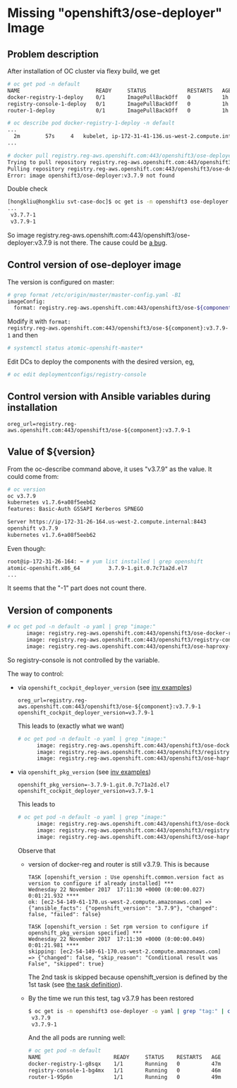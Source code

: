 # Missing "openshift3/ose-deployer" Image

## Problem description

After installation of OC cluster via flexy build, we get

```sh
# oc get pod -n default
NAME                        READY     STATUS             RESTARTS   AGE
docker-registry-1-deploy    0/1       ImagePullBackOff   0          1h
registry-console-1-deploy   0/1       ImagePullBackOff   0          1h
router-1-deploy             0/1       ImagePullBackOff   0          1h

# oc describe pod docker-registry-1-deploy -n default
...
  2m		57s		4	kubelet, ip-172-31-41-136.us-west-2.compute.internal	spec.containers{deployment}	Warning		Failed			Failed to pull image "registry.reg-aws.openshift.com:443/openshift3/ose-deployer:v3.7.9": rpc error: code = 2 desc = Error: image openshift3/ose-deployer:v3.7.9 not found
...

# docker pull registry.reg-aws.openshift.com:443/openshift3/ose-deployer:v3.7.9
Trying to pull repository registry.reg-aws.openshift.com:443/openshift3/ose-deployer ...
Pulling repository registry.reg-aws.openshift.com:443/openshift3/ose-deployer
Error: image openshift3/ose-deployer:v3.7.9 not found
```

Double check

```sh
[hongkliu@hongkliu svt-case-doc]$ oc get is -n openshift3 ose-deployer -o yaml | grep "tag:" | cut -f2 -d":" | sort -V
...
 v3.7.7-1
 v3.7.9-1
```

So image registry.reg-aws.openshift.com:443/openshift3/ose-deployer:v3.7.9 is not there. The cause could be [a bug](https://bugzilla.redhat.com/show_bug.cgi?id=1508563).

## Control version of ose-deployer image
The version is configured on master:

```sh
# grep format /etc/origin/master/master-config.yaml -B1
imageConfig:
  format: registry.reg-aws.openshift.com:443/openshift3/ose-${component}:${version}
```

Modify it with <code>format: registry.reg-aws.openshift.com:443/openshift3/ose-${component}:v3.7.9-1</code>
and then

```sh
# systemctl status atomic-openshift-master*
```

Edit DCs to deploy the components with the desired version, eg,

```sh
# oc edit deploymentconfigs/registry-console
```

## Control version with Ansible variables during installation

```
oreg_url=registry.reg-aws.openshift.com:443/openshift3/ose-${component}:v3.7.9-1
```

## Value of ${version}

From the oc-describe command above, it uses "v3.7.9" as the value. It could come from:

```sh
# oc version
oc v3.7.9
kubernetes v1.7.6+a08f5eeb62
features: Basic-Auth GSSAPI Kerberos SPNEGO

Server https://ip-172-31-26-164.us-west-2.compute.internal:8443
openshift v3.7.9
kubernetes v1.7.6+a08f5eeb62
```

Even though:

```sh
root@ip-172-31-26-164: ~ # yum list installed | grep openshift
atomic-openshift.x86_64         3.7.9-1.git.0.7c71a2d.el7
...
```

It seems that the "-1" part does not count there.

## Version of components

```sh
# oc get pod -n default -o yaml | grep "image:"
      image: registry.reg-aws.openshift.com:443/openshift3/ose-docker-registry:v3.7.9-1
      image: registry.reg-aws.openshift.com:443/openshift3/registry-console:v3.7
      image: registry.reg-aws.openshift.com:443/openshift3/ose-haproxy-router:v3.7.9-1
```

So registry-console is not controlled by the variable.

The way to control:
* via <code>openshift_cockpit_deployer_version</code> (see [inv examples](https://github.com/openshift/openshift-ansible/blob/master/inventory/byo/hosts.example#L764))

  ```
  oreg_url=registry.reg-aws.openshift.com:443/openshift3/ose-${component}:v3.7.9-1
  openshift_cockpit_deployer_version=v3.7.9-1
  ```

  This leads to (exactly what we want)

  ```sh
  # oc get pod -n default -o yaml | grep "image:"
        image: registry.reg-aws.openshift.com:443/openshift3/ose-docker-registry:v3.7.9-1
        image: registry.reg-aws.openshift.com:443/openshift3/registry-console:v3.7.9-1
        image: registry.reg-aws.openshift.com:443/openshift3/ose-haproxy-router:v3.7.9-1
  ```


* via <code>openshift_pkg_version</code> (see [inv examples](https://github.com/openshift/openshift-ansible/blob/master/inventory/byo/hosts.example#L409))

  ```
  openshift_pkg_version=-3.7.9-1.git.0.7c71a2d.el7
  openshift_cockpit_deployer_version=v3.7.9-1
  ```

  This leads to

  ```sh
  # oc get pod -n default -o yaml | grep "image:"
        image: registry.reg-aws.openshift.com:443/openshift3/ose-docker-registry:v3.7.9
        image: registry.reg-aws.openshift.com:443/openshift3/registry-console:v3.7.9-1
        image: registry.reg-aws.openshift.com:443/openshift3/ose-haproxy-router:v3.7.9
  ```

  Observe that

  * version of docker-reg and router is still v3.7.9. This is because 

    ```
    TASK [openshift_version : Use openshift.common.version fact as version to configure if already installed] ***
    Wednesday 22 November 2017  17:11:30 +0000 (0:00:00.027)       0:01:21.932 **** 
    ok: [ec2-54-149-61-170.us-west-2.compute.amazonaws.com] => {"ansible_facts": {"openshift_version": "3.7.9"}, "changed": false, "failed": false}

    TASK [openshift_version : Set rpm version to configure if openshift_pkg_version specified] ***
    Wednesday 22 November 2017  17:11:30 +0000 (0:00:00.049)       0:01:21.981 **** 
    skipping: [ec2-54-149-61-170.us-west-2.compute.amazonaws.com] => {"changed": false, "skip_reason": "Conditional result was False", "skipped": true}
    ```

    The 2nd task is skipped because openshift_version is defined by the 1st task (see [the task definition](https://github.com/openshift/openshift-ansible/blob/master/roles/openshift_version/tasks/set_version_rpm.yml#L2)).

  * By the time we run this test, tag v3.7.9 has been restored

    ```sh
    $ oc get is -n openshift3 ose-deployer -o yaml | grep "tag:" | cut -f2 -d":" | sort -V | tail -n 2
     v3.7.9
     v3.7.9-1
    ```

    And the all pods are running well:

    ```sh
    # oc get pod -n default
    NAME                       READY     STATUS    RESTARTS   AGE
    docker-registry-1-g8sqx    1/1       Running   0          47m
    registry-console-1-bg4mx   1/1       Running   0          46m
    router-1-95p6n             1/1       Running   0          49m
    ```
